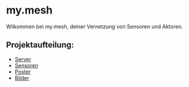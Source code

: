 # my.mesh

Wilkommen bei my.mesh, deiner Vernetzung von Sensoren und Aktoren.

## Projektaufteilung:
- [Server](https://github.com/my-mesh/server)
- [Sensoren](https://github.com/my-mesh/sensor)
- [Poster](https://github.com/my-mesh/poster)
- [Bilder](https://github.com/my-mesh/pictures)
